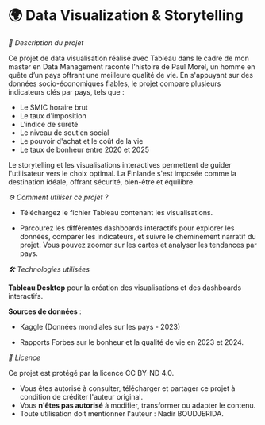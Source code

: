 # 🌍 Data Visualization & Storytelling
*📖 Description du projet*

Ce projet de data visualisation réalisé avec Tableau dans le cadre de mon master en Data Management raconte l’histoire de Paul Morel, un homme en quête d’un pays offrant une meilleure qualité de vie. En s'appuyant sur des données socio-économiques fiables, le projet compare plusieurs indicateurs clés par pays, tels que :

- Le SMIC horaire brut
- Le taux d'imposition
- L'indice de sûreté
- Le niveau de soutien social
- Le pouvoir d'achat et le coût de la vie
- Le taux de bonheur entre 2020 et 2025

Le storytelling et les visualisations interactives permettent de guider l'utilisateur vers le choix optimal. La Finlande s'est imposée comme la destination idéale, offrant sécurité, bien-être et équilibre.

*⚙️ Comment utiliser ce projet ?*

- Téléchargez le fichier Tableau contenant les visualisations.

- Parcourez les différentes dashboards interactifs pour explorer les données, comparer les indicateurs, et suivre le cheminement narratif du projet.
Vous pouvez zoomer sur les cartes et analyser les tendances par pays.

*🛠️ Technologies utilisées*

**Tableau Desktop** pour la création des visualisations et des dashboards interactifs.

**Sources de données** :

- Kaggle (Données mondiales sur les pays - 2023)

- Rapports Forbes sur le bonheur et la qualité de vie en 2023 et 2024.

*📄 Licence*

Ce projet est protégé par la licence CC BY-ND 4.0.

- Vous êtes autorisé à consulter, télécharger et partager ce projet à condition de créditer l'auteur original.
- Vous **n'êtes pas autorisé** à modifier, transformer ou adapter le contenu.
- Toute utilisation doit mentionner l'auteur : Nadir BOUDJERIDA.
